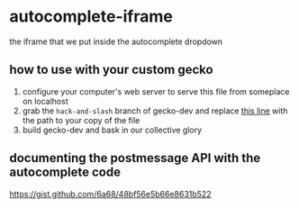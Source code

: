 # autocomplete-iframe
the iframe that we put inside the autocomplete dropdown

## how to use with your custom gecko

1. configure your computer's web server to serve this file from someplace on localhost
2. grab the `hack-and-slash` branch of gecko-dev and replace [this line](https://github.com/the-super-friends/gecko-dev/blob/hack-and-slash/toolkit/content/widgets/autocomplete.xml#L1474) with the path to your copy of the file
3. build gecko-dev and bask in our collective glory

## documenting the postmessage API with the autocomplete code

https://gist.github.com/6a68/48bf56e5b66e8631b522
